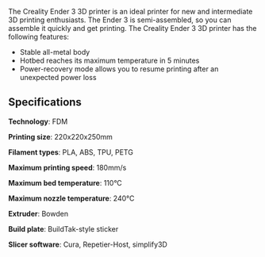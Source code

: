 ﻿The Creality Ender 3 3D printer is an ideal printer for new and intermediate 3D printing enthusiasts. The Ender 3 is semi-assembled, so you can assemble it quickly and get printing. The Creality Ender 3 3D printer has the following features:

 - Stable all-metal body
 - Hotbed reaches its maximum temperature in 5 minutes
 - Power-recovery mode allows you to resume printing after an unexpected power loss
## Specifications
**Technology**: FDM

**Printing size**: 220x220x250mm

**Filament types**: PLA, ABS, TPU, PETG

**Maximum printing speed**: 180mm/s

**Maximum bed temperature**: 110&deg;C

**Maximum nozzle temperature**: 240&deg;C

**Extruder**: Bowden

**Build plate**: BuildTak-style sticker

**Slicer software**: Cura, Repetier-Host, simplify3D

